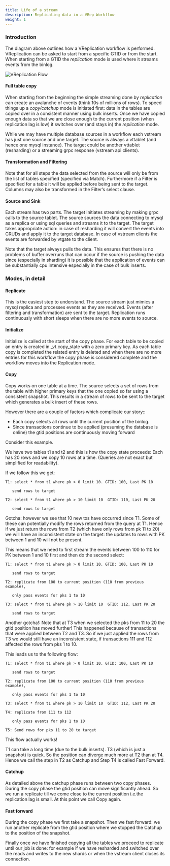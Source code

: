 ```yaml
---
title: Life of a stream
description: Replicating data in a VRep Workflow
weight: 1
---
```


### Introduction

The diagram above outlines how a VReplication workflow is performed. VReplication can be asked to start from a specific GTID or from the start. When starting from a GTID the _replication_ mode is used where it streams events from the binlog.

![VReplication Flow](/img/VReplicationFlow.png)


#### Full table copy

When starting from the beginning the simple streaming done by _replication_ can create an avalanche of events (think 10s of millions of rows). To speed things up a _copy/catchup_ mode is initiated first: data in the tables are copied over in a consistent manner using bulk inserts. Once we have copied enough data so that we are close enough to the current position (when replication lag is low) it switches over (and stays in) the _replication_ mode.

While we may have multiple database sources in a workflow each vstream has just one source and one target. The source is always a vttablet (and hence one mysql instance). The target could be another vttablet (resharding) or a streaming grpc response (vstream api clients).

#### Transformation and Filtering

Note that for all steps the data selected from the source will only be from the list of tables specified (specified via Match). Furthermore if a Filter is specified for a table it will be applied before being sent to the target. Columns may also be transformed in the Filter’s select clause.

#### Source and Sink

Each stream has two parts. The target initiates streaming by making grpc calls to the source tablet. The source sources the data connecting to mysql as a replica or using sql queries and streams it to the target. The target takes appropriate action: in case of resharding it will convert the events into CRUDs and apply it to the target database. In case of vstream clients the events are forwarded by vtgate to the client.

Note that the target always pulls the data. This ensures that there is no problems of buffer overruns that can occur if the source is pushing the data since (especially in sharding) it is possible that the application of events can be substantially cpu intensive especially in the case of bulk inserts.

### Modes, in detail


#### Replicate

This is the easiest step to understand. The source stream just mimics a mysql replica and processes events as they are received. Events (after filtering and transformation) are sent to the target. Replication runs continuously with short sleeps when there are no more events to source.

#### Initialize

Initialize is called at the start of the copy phase. For each table to be copied an entry is created in \_vt.copy_state with a zero primary key. As each table copy is completed the related entry is deleted and when there are no more entries for this workflow the copy phase is considered complete and the workflow moves into the Replication mode.

#### Copy

Copy works on one table at a time. The source selects a set of rows from the table with higher primary keys that the one copied so far using a consistent snapshot. This results in a stream of rows to be sent to the target which generates a bulk insert of these rows.

However there are a couple of factors which complicate our story::

*   Each copy selects all rows until the current position of the binlog.
*   Since transactions continue to be applied (presuming the database is online) the gtid positions are continuously moving forward

Consider this example.

We have two tables t1 and t2 and this is how the copy state proceeds: Each has 20 rows and we copy 10 rows at a time.
(Queries are not exact but simplified for readability).

If we follow this we get:

```
T1: select * from t1 where pk > 0 limit 10. GTID: 100, Last PK 10

   send rows to target

T2: select * from t1 where pk > 10 limit 10  GTID: 110, Last PK 20

   send rows to target
```

Gotcha: however we see that 10 new txs have occurred since T1. Some of these can potentially modify the rows returned from the query at T1. Hence if we just return the rows from T2 (which have only rows from pk 11 to 20) we will have an inconsistent state on the target: the updates to rows with PK between 1 and 10 will not be present.

This means that we need to first stream the events between 100 to 110 for PK between 1 and 10 first and then do the second select:

```
T1: select * from t1 where pk > 0 limit 10. GTID: 100, Last PK 10

   send rows to target

T2: replicate from 100 to current position (110 from previous example),

   only pass events for pks 1 to 10

T3: select * from t1 where pk > 10 limit 10  GTID: 112, Last PK 20

   send rows to target
```

Another gotcha!: Note that at T3 when we selected the pks from 11 to 20 the gtid position has moved further! This happened because of transactions that were applied between T2 and T3. So if we just applied the rows from T3 we would still have an inconsistent state, if transactions 111 and 112 affected the rows from pks 1 to 10.

This leads us to the following flow:

```
T1: select * from t1 where pk > 0 limit 10. GTID: 100, Last PK 10

   send rows to target

T2: replicate from 100 to current position (110 from previous example),

   only pass events for pks 1 to 10

T3: select * from t1 where pk > 10 limit 10  GTID: 112, Last PK 20

T4: replicate from 111 to 112  

   only pass events for pks 1 to 10

T5: Send rows for pks 11 to 20 to target
```

This flow actually works!

T1 can take a long time (due to the bulk inserts). T3 (which is just a snapshot) is quick. So the position can diverge much more at T2 than at T4. Hence we call the step in T2 as Catchup and Step T4 is called Fast Forward.

#### Catchup

As detailed above the catchup phase runs between two copy phases. During the copy phase the gtid position can move significantly ahead. So we run a replicate till we come close to the current position i.e.the replication lag is small. At this point we call Copy again.

#### Fast forward

During the copy phase we first take a snapshot. Then we fast forward: we run another replicate from the gtid position where we stopped the Catchup to the position of the snapshot.

Finally once we have finished copying all the tables we proceed to replicate until our job is done: for example if we have resharded and switched over the reads and writes to the new shards or when the vstream client closes its connection.
